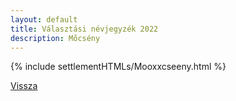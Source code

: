 ```yaml
---
layout: default
title: Választási névjegyzék 2022
description: Mőcsény
---
```


{% include settlementHTMLs/Mooxxcseeny.html %}

[Vissza](./)